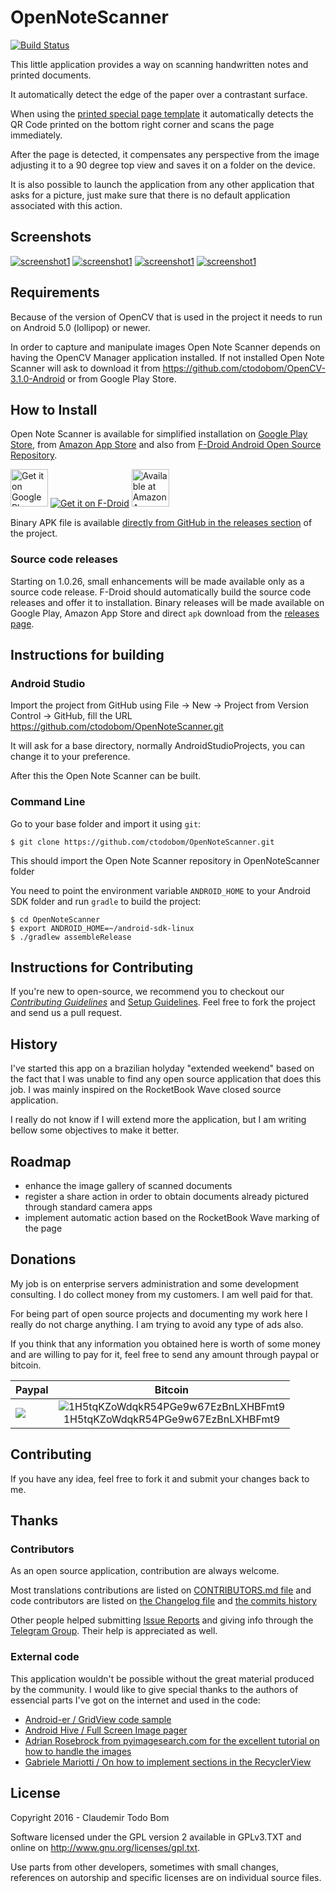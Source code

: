 OpenNoteScanner
===============

[![Build Status](https://travis-ci.org/ctodobom/OpenNoteScanner.svg)](https://travis-ci.org/ctodobom/OpenNoteScanner)

This little application provides a way on scanning handwritten notes and printed documents.

It automatically detect the edge of the paper over a contrastant surface.

When using the [printed special page template](https://github.com/ctodobom/OpenNoteScanner/raw/master/Page%20Templates/A4%20with%202%20pages.pdf) it automatically detects the QR Code printed on the bottom right corner and scans the page immediately.

After the page is detected, it compensates any perspective from the image adjusting it to a 90 degree top view and saves it on a folder on the device.

It is also possible to launch the application from any other application that asks for a picture, just make sure that there is no default application associated with this action.

Screenshots
-----------

[![screenshot1](http://i.imgur.com/1MDisD3m.jpg)](http://imgur.com/a/ypytF/embed#0)
[![screenshot1](http://i.imgur.com/ksvmOlym.png)](http://imgur.com/a/ypytF/embed#3)
[![screenshot1](http://i.imgur.com/Ayy8GGgm.jpg)](http://imgur.com/a/ypytF/embed#1)
[![screenshot1](http://i.imgur.com/tzMLas3m.jpg)](http://imgur.com/a/ypytF/embed#2)

Requirements
------------

Because of the version of OpenCV that is used in the project it needs to run on Android 5.0 (lollipop) or newer.

In order to capture and manipulate images Open Note Scanner depends on having the OpenCV Manager application installed. If not installed Open Note Scanner will ask to download it from https://github.com/ctodobom/OpenCV-3.1.0-Android or from Google Play Store.


How to Install
--------------

Open Note Scanner is available for simplified installation on [Google Play Store](https://play.google.com/store/apps/details?id=com.todobom.opennotescanner), from [Amazon App Store](http://www.amazon.com/Claudemir-Todo-Bom-Open-Scanner/dp/B01EUAU924) and also from [F-Droid Android Open Source Repository](https://f-droid.org/repository/browse/?fdid=com.todobom.opennotescanner).

[<img alt="Get it on Google Play" height="60" src="https://play.google.com/intl/en_us/badges/images/generic/en-play-badge.png" />](https://play.google.com/store/apps/details?id=com.todobom.opennotescanner&utm_source=global_co&utm_medium=prtnr&utm_content=Mar2515&utm_campaign=PartBadge&pcampaignid=MKT-Other-global-all-co-prtnr-py-PartBadge-Mar2515-1) [![Get it on F-Droid](https://f-droid.org/wiki/images/0/06/F-Droid-button_get-it-on.png)](https://f-droid.org/repository/browse/?fdid=com.todobom.opennotescanner) [<img alt="Available at Amazon App Store" height="60" src="https://images-na.ssl-images-amazon.com/images/G/01/mobile-apps/devportal2/res/images/amazon-underground-app-us-black.png" />](http://www.amazon.com/Claudemir-Todo-Bom-Open-Scanner/dp/B01EUAU924)

Binary APK file is available [directly from GitHub in the releases section](https://github.com/ctodobom/OpenNoteScanner/releases) of the project.

### Source code releases

Starting on 1.0.26, small enhancements will be made available only as a source code release. F-Droid should automatically build the source code releases and offer it to installation. Binary releases will be made available on Google Play, Amazon App Store and direct `apk` download from the [releases page](https://github.com/ctodobom/OpenNoteScanner/releases).

Instructions for building
-------------------------

### Android Studio

Import the project from GitHub using File -> New -> Project from Version Control -> GitHub, fill the URL https://github.com/ctodobom/OpenNoteScanner.git

It will ask for a base directory, normally AndroidStudioProjects, you can change it to your preference.

After this the Open Note Scanner can be built.


### Command Line

Go to your base folder and import it using ```git```:

```
$ git clone https://github.com/ctodobom/OpenNoteScanner.git
```

This should import the Open Note Scanner repository in OpenNoteScanner folder

You need to point the environment variable ```ANDROID_HOME``` to your Android SDK folder and run ```gradle``` to build the project:

```
$ cd OpenNoteScanner
$ export ANDROID_HOME=~/android-sdk-linux
$ ./gradlew assembleRelease
```

Instructions for Contributing
-------------------------
If you're new to open-source, we recommend you to checkout our [_Contributing Guidelines_](https://github.com/ctodobom/OpenNoteScanner/blob/master/CONTRIBUTING.md) and [Setup Guidelines](https://github.com/ctodobom/OpenNoteScanner/blob/master/SETUP_GUIDELINES.md). Feel free to fork the project and send us a pull request.

History
-------

I've started this app on a brazilian holyday "extended weekend" based on the fact that I was unable to find any open source application that does this job. I was mainly inspired on the RocketBook Wave closed source application.

I really do not know if I will extend more the application, but I am writing bellow some objectives to make it better.

Roadmap
-------

* enhance the image gallery of scanned documents
* register a share action in order to obtain documents already pictured through standard camera apps
* implement automatic action based on the RocketBook Wave marking of the page

Donations
---------

My job is on enterprise servers administration and some development consulting. I do collect money from my customers. I am well paid for that.

For being part of open source projects and documenting my work here I really do not charge anything. I am trying to avoid any type of ads also.

If you think that any information you obtained here is worth of some money and are willing to pay for it, feel free to send any amount through paypal or bitcoin.

| Paypal | Bitcoin |
| ------ | ------- |
| [![](https://www.paypalobjects.com/en_US/i/btn/btn_donateCC_LG.gif)](https://www.paypal.com/cgi-bin/webscr?cmd=_s-xclick&hosted_button_id=X6XHVCPMRQEL4) |  <center> ![1H5tqKZoWdqkR54PGe9w67EzBnLXHBFmt9](http://todobom.com/images/bitcoin-donations.png)<br />1H5tqKZoWdqkR54PGe9w67EzBnLXHBFmt9</center> |


Contributing
------------

If you have any idea, feel free to fork it and submit your changes back to me.

Thanks
------

### Contributors

As an open source application, contribution are always welcome.

Most translations contributions are listed on [CONTRIBUTORS.md file](https://github.com/ctodobom/OpenNoteScanner/blob/master/CONTRIBUTORS.md) and code contributors are listed on [the Changelog file](https://github.com/ctodobom/OpenNoteScanner/blob/master/CHANGELOG.md) and [the commits history](https://github.com/ctodobom/OpenNoteScanner/commits)

Other people helped submitting [Issue Reports](https://github.com/ctodobom/OpenNoteScanner/issues) and giving info through the [Telegram Group](https://telegram.me/joinchat/CGzsxQgjl8CyAZNrTG0qZg). Their help is appreciated as well.

### External code

This application wouldn't be possible without the great material produced by the community. I would like to give special thanks to the authors of essencial parts I've got on the internet and used in the code:

* [Android-er / GridView code sample](http://android-er.blogspot.com.br/2012/07/gridview-loading-photos-from-sd-card.html)
* [Android Hive / Full Screen Image pager](http://www.androidhive.info/2013/09/android-fullscreen-image-slider-with-swipe-and-pinch-zoom-gestures/)
* [Adrian Rosebrock from pyimagesearch.com for the excellent tutorial on how to handle the images](http://www.pyimagesearch.com/2014/09/01/build-kick-ass-mobile-document-scanner-just-5-minutes/)
* [Gabriele Mariotti / On how to implement sections in the RecyclerView](https://gist.github.com/gabrielemariotti/e81e126227f8a4bb339c)


License
-------

Copyright 2016 - Claudemir Todo Bom

Software licensed under the GPL version 2 available in GPLv3.TXT and
online on http://www.gnu.org/licenses/gpl.txt.

Use parts from other developers, sometimes with small changes,
references on autorship and specific licenses are on individual
source files.
